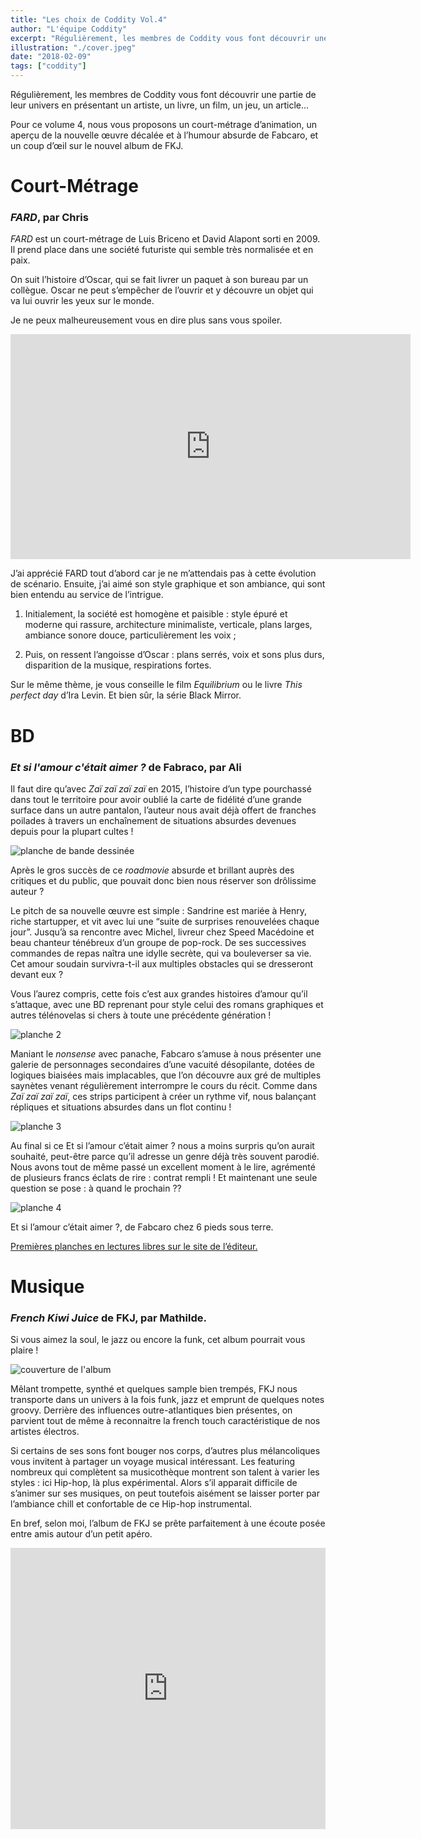 ```yaml
---
title: "Les choix de Coddity Vol.4"
author: "L'équipe Coddity"
excerpt: "Régulièrement, les membres de Coddity vous font découvrir une partie de leur univers"
illustration: "./cover.jpeg"
date: "2018-02-09"
tags: ["coddity"]
---
```


Régulièrement, les membres de Coddity vous font découvrir une partie de leur univers en présentant un artiste, un livre, un film, un jeu, un article…

Pour ce volume 4, nous vous proposons un court-métrage d’animation, un aperçu de la nouvelle œuvre décalée et à l’humour absurde de Fabcaro, et un coup d’œil sur le nouvel album de FKJ.

# Court-Métrage
### *FARD*, par Chris

*FARD* est un court-métrage de Luis Briceno et David Alapont sorti en 2009. Il prend place dans une société futuriste qui semble très normalisée et en paix.

On suit l’histoire d’Oscar, qui se fait livrer un paquet à son bureau par un collègue. Oscar ne peut s’empêcher de l’ouvrir et y découvre un objet qui va lui ouvrir les yeux sur le monde.

Je ne peux malheureusement vous en dire plus sans vous spoiler.

<p style="text-align:center"><iframe src="https://player.vimeo.com/video/68223831" width="640" height="360" frameborder="0" allowfullscreen></iframe></p>

J’ai apprécié FARD tout d’abord car je ne m’attendais pas à cette évolution de scénario. Ensuite, j’ai aimé son style graphique et son ambiance, qui sont bien entendu au service de l’intrigue.

1) Initialement, la société est homogène et paisible : style épuré et moderne qui rassure, architecture minimaliste, verticale, plans larges, ambiance sonore douce, particulièrement les voix ;

2) Puis, on ressent l’angoisse d’Oscar : plans serrés, voix et sons plus durs, disparition de la musique, respirations fortes.

Sur le même thème, je vous conseille le film *Equilibrium* ou le livre *This perfect day* d’Ira Levin. Et bien sûr, la série Black Mirror.

# BD
### *Et si l'amour c'était aimer ?* de Fabraco, par Ali

Il faut dire qu’avec *Zaï zaï zaï zaï* en 2015, l’histoire d’un type pourchassé dans tout le territoire pour avoir oublié la carte de fidélité d’une grande surface dans un autre pantalon, l’auteur nous avait déjà offert de franches poilades à travers un enchaînement de situations absurdes devenues depuis pour la plupart cultes !

![planche de bande dessinée](fabcaro.png)

Après le gros succès de ce *roadmovie* absurde et brillant auprès des critiques et du public, que pouvait donc bien nous réserver son drôlissime auteur ?

Le pitch de sa nouvelle œuvre est simple : Sandrine est mariée à Henry, riche startupper, et vit avec lui une “suite de surprises renouvelées chaque jour”. Jusqu’à sa rencontre avec Michel, livreur chez Speed Macédoine et beau chanteur ténébreux d’un groupe de pop-rock. De ses successives commandes de repas naîtra une idylle secrète, qui va bouleverser sa vie. Cet amour soudain survivra-t-il aux multiples obstacles qui se dresseront devant eux ?

Vous l’aurez compris, cette fois c’est aux grandes histoires d’amour qu’il s’attaque, avec une BD reprenant pour style celui des romans graphiques et autres télénovelas si chers à toute une précédente génération !

![planche 2](fabcaro2.png)

Maniant le *nonsense* avec panache, Fabcaro s’amuse à nous présenter une galerie de personnages secondaires d’une vacuité désopilante, dotées de logiques biaisées mais implacables, que l’on découvre aux gré de multiples saynètes venant régulièrement interrompre le cours du récit. Comme dans *Zaï zaï zaï zaï*, ces strips participent à créer un rythme vif, nous balançant répliques et situations absurdes dans un flot continu !

![planche 3](fabcaro3.png)

Au final si ce Et si l’amour c’était aimer ? nous a moins surpris qu’on aurait souhaité, peut-être parce qu’il adresse un genre déjà très souvent parodié. Nous avons tout de même passé un excellent moment à le lire, agrémenté de plusieurs francs éclats de rire : contrat rempli ! Et maintenant une seule question se pose : à quand le prochain ??

![planche 4](fabcaro4.png)

Et si l’amour c’était aimer ?, de Fabcaro chez 6 pieds sous terre.

[Premières planches en lectures libres sur le site de l’éditeur.](http://6pieds-sous-terre.com/collection-monotreme/fabcaro-et-si-l-amour-c-etait-aimer/-u2699)

# Musique
### *French Kiwi Juice* de FKJ, par Mathilde.

Si vous aimez la soul, le jazz ou encore la funk, cet album pourrait vous plaire !

![couverture de l'album](cover.jpeg)

Mêlant trompette, synthé et quelques sample bien trempés, FKJ nous transporte dans un univers à la fois funk, jazz et emprunt de quelques notes groovy. Derrière des influences outre-atlantiques bien présentes, on parvient tout de même à reconnaitre la french touch caractéristique de nos artistes électros.

Si certains de ses sons font bouger nos corps, d’autres plus mélancoliques vous invitent à partager un voyage musical intéressant. Les featuring nombreux qui complètent sa musicothèque montrent son talent à varier les styles : ici Hip-hop, là plus expérimental. Alors s’il apparait difficile de s’animer sur ses musiques, on peut toutefois aisément se laisser porter par l’ambiance chill et confortable de ce Hip-hop instrumental.

En bref, selon moi, l’album de FKJ se prête parfaitement à une écoute posée entre amis autour d’un petit apéro.

<p style="text-align:center"><iframe width="100%" height="450" scrolling="no" frameborder="no" allow="autoplay" src="https://w.soundcloud.com/player/?url=https%3A//api.soundcloud.com/playlists/305445946&color=%23948484&auto_play=false&hide_related=false&show_comments=true&show_user=true&show_reposts=false&show_teaser=true"></iframe></p>
